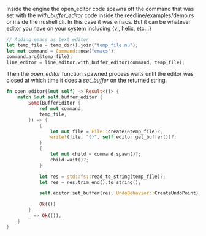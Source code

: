 
Inside the engine the open_editor code spawns off the command that was set
with the *with_buffer_editor* code inside the reedline/examples/demo.rs or
inside the nushell cli.  In this case it was emacs.  But it can
be whatever editor you have on your system including {vi, helix, etc...}

```rust
// Adding emacs as text editor
let temp_file = temp_dir().join("temp_file.nu");
let mut command = Command::new("emacs");
command.arg(&temp_file);
line_editor = line_editor.with_buffer_editor(command, temp_file);
```

Then the *open_editor* function spawned process waits until the editor was
closed at which time it does a *set_buffer* on the returned string.

```rust
fn open_editor(&mut self) -> Result<()> {
    match &mut self.buffer_editor {
        Some(BufferEditor {
            ref mut command,
            temp_file,
        }) => {
            {
                let mut file = File::create(&temp_file)?;
                write!(file, "{}", self.editor.get_buffer())?;
            }
            {
                let mut child = command.spawn()?;
                child.wait()?;
            }

            let res = std::fs::read_to_string(temp_file)?;
            let res = res.trim_end().to_string();

            self.editor.set_buffer(res, UndoBehavior::CreateUndoPoint);

            Ok(())
        }
        _ => Ok(()),
    }
}
```
